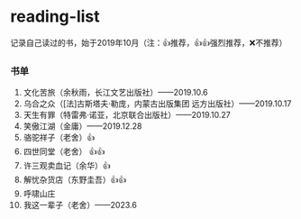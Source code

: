 # reading-list
记录自己读过的书，始于2019年10月（注：👍推荐，👍👍强烈推荐，❌不推荐）

### 书单
1. 文化苦旅（余秋雨，长江文艺出版社）——2019.10.6
2. 乌合之众（[法]古斯塔夫·勒庞，内蒙古出版集团 远方出版社）——2019.10.17
3. 天生有罪（特雷弗·诺亚，北京联合出版社）——2019.10.27
4. 笑傲江湖（金庸）——2019.12.28
7. 骆驼祥子（老舍）👍
8. 四世同堂（老舍） 👍👍 
9. 许三观卖血记（余华）👍
10. 解忧杂货店（东野圭吾）👍👍  
11. 呼啸山庄
12. 我这一辈子（老舍）——2023.6
